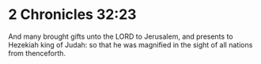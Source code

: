 # 2 Chronicles 32:23

And many brought gifts unto the LORD to Jerusalem, and presents to Hezekiah king of Judah: so that he was magnified in the sight of all nations from thenceforth.
